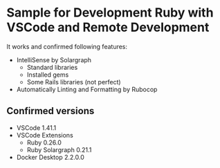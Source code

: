 # Sample for Development Ruby with VSCode and Remote Development

It works and confirmed following features:

* IntelliSense by Solargraph
  * Standard libraries
  * Installed gems
  * Some Rails libraries (not perfect)
* Automatically Linting and Formatting by Rubocop

## Confirmed versions

* VSCode 1.41.1
* VSCode Extensions
  * Ruby 0.26.0
  * Ruby Solargraph 0.21.1
* Docker Desktop 2.2.0.0

